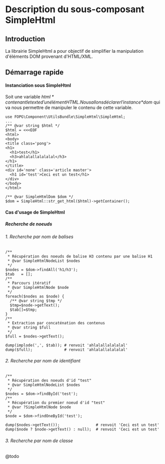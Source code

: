 Description du sous-composant SimpleHtml
==

Introduction
--
La librairie SimpleHtml a pour objectif de simplifier la manipulation d'éléments DOM provenant d'HTML/XML.

Démarrage rapide
--

#### Instanciation sous SimpleHtml

Soit une variable *$html* contenant le texte d'un élément HTML. Nous allons déclarer l'instance *$dom* qui va nous permettre de manipuler le contenu de cette variable.

```
use FOPG\Component\UtilsBundle\SimpleHtml\SimpleHtml;
...
/** @var string $html */
$html = <<<EOF
<html>
<body>
<title class='pong'>
<h1>
  <h1>test</h1>
  <h3>ahlalallalalalal</h3>
</h1>
</title>
<div id='none' class='article master'>
  <h1 id='test'>Ceci est un test</h1>
</div>
</body>
</html>

/** @var SimpleHtmlDom $dom */
$dom = SimpleHtml::str_get_html($html)->getContainer();
```

#### Cas d'usage de SimpleHtml

##### Recherche de noeuds
###### 1. Recherche par nom de balises
```
/**
 * Récupération des noeuds de balise H3 contenu par une balise H1
 * @var SimpleHtmlNodeList $nodes
 */
$nodes = $dom->findAll('h1/h3');
$tab   = [];
/**
 * Parcours itératif
 * @var SimpleHtmlNode $node
 */
foreach($nodes as $node) {
  /** @var string $tmp */
  $tmp=$node->getText();
  $tab[]=$tmp;
}
/**
 * Extraction par concaténation des contenus
 * @var string $full
 */
$full = $nodes->getText();

dump(implode(',', $tab)); # renvoit 'ahlalallalalalal'
dump($full);              # renvoit 'ahlalallalalalal'
```
###### 2. Recherche par nom de identifiant
```
/**
 * Récupération des noeuds d'id "test"
 * @var SimpleHtmlNodeList $nodes
 */
$nodes = $dom->findById('test');
/**
 * Récupération du premier noeud d'id "test"
 * @var ?SimpleHtmlNode $node
 */
$node = $dom->findOneById('test');

dump($nodes->getText());                # renvoit 'Ceci est un test'
dump($node ? $node->getText() : null);  # renvoit 'Ceci est un test'
```
###### 3. Recherche par nom de classe
@todo
